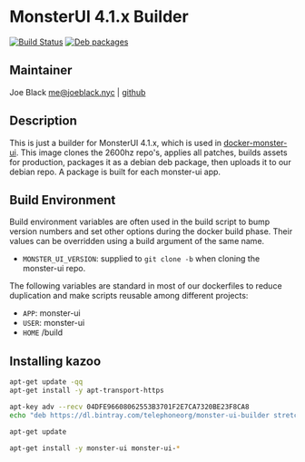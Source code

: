 # MonsterUI 4.1.x Builder
[![Build Status](https://travis-ci.org/telephoneorg/monster-ui-builder.svg?branch=master)](https://travis-ci.org/telephoneorg/monster-ui-builder) [![Deb packages](https://img.shields.io/bintray/v/telephoneorg/monster-ui-builder/monster-ui.svg)](https://bintray.com/telephoneorg/monster-ui-builder/monster-ui)


## Maintainer
Joe Black <me@joeblack.nyc> | [github](https://github.com/joeblackwaslike)


## Description
This is just a builder for MonsterUI 4.1.x, which is used in [docker-monster-ui](https://github.com/telephoneorg/docker-monster-ui).  This image clones the 2600hz repo's, applies all patches, builds assets for production, packages it as a debian deb package, then uploads it to our debian repo. A package is built for each monster-ui app.


## Build Environment
Build environment variables are often used in the build script to bump version numbers and set other options during the docker build phase.  Their values can be overridden using a build argument of the same name.
* `MONSTER_UI_VERSION`: supplied to `git clone -b` when cloning the monster-ui repo.

The following variables are standard in most of our dockerfiles to reduce duplication and make scripts reusable among different projects:
* `APP`: monster-ui
* `USER`: monster-ui
* `HOME` /build


## Installing kazoo
```bash
apt-get update -qq
apt-get install -y apt-transport-https

apt-key adv --recv 04DFE96608062553B3701F2E7CA7320BE23F8CA8
echo "deb https://dl.bintray.com/telephoneorg/monster-ui-builder stretch main" | tee /etc/apt/sources.list.d/telephone-org.list

apt-get update

apt-get install -y monster-ui monster-ui-*
```
